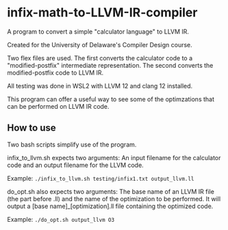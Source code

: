 # infix-math-to-LLVM-IR-compiler

A program to convert a simple "calculator language" to LLVM IR.

Created for the University of Delaware's Compiler Design course.

Two flex files are used. The first converts the calculator code to a "modified-postfix" intermediate representation. The second converts the modified-postfix code to LLVM IR.

All testing was done in WSL2 with LLVM 12 and clang 12 installed.

This program can offer a useful way to see some of the optimzations that can be performed on LLVM IR code.

## How to use

Two bash scripts simplify use of the program.

infix_to_llvm.sh expects two arguments: An input filename for the calculator code and an output filename for the LLVM code.

Example: `./infix_to_llvm.sh testing/infix1.txt output_llvm.ll`

do_opt.sh also expects two arguments: The base name of an LLVM IR file (the part before .ll) and the name of the optimization to be performed.
It will output a \[base name\]\_\[optimization\].ll file containing the optimized code.

Example: `./do_opt.sh output_llvm O3`
